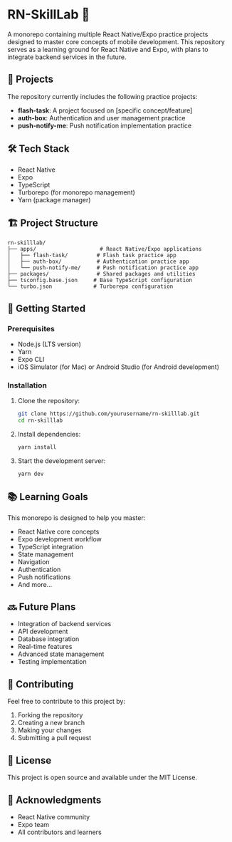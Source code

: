 # RN-SkillLab 🚀

A monorepo containing multiple React Native/Expo practice projects designed to master core concepts of mobile development. This repository serves as a learning ground for React Native and Expo, with plans to integrate backend services in the future.

## 📱 Projects

The repository currently includes the following practice projects:

- **flash-task**: A project focused on [specific concept/feature]
- **auth-box**: Authentication and user management practice
- **push-notify-me**: Push notification implementation practice

## 🛠 Tech Stack

- React Native
- Expo
- TypeScript
- Turborepo (for monorepo management)
- Yarn (package manager)

## 🏗 Project Structure

```
rn-skilllab/
├── apps/                    # React Native/Expo applications
│   ├── flash-task/         # Flash task practice app
│   ├── auth-box/           # Authentication practice app
│   └── push-notify-me/     # Push notification practice app
├── packages/               # Shared packages and utilities
├── tsconfig.base.json     # Base TypeScript configuration
└── turbo.json             # Turborepo configuration
```

## 🚀 Getting Started

### Prerequisites

- Node.js (LTS version)
- Yarn
- Expo CLI
- iOS Simulator (for Mac) or Android Studio (for Android development)

### Installation

1. Clone the repository:

   ```bash
   git clone https://github.com/yourusername/rn-skilllab.git
   cd rn-skilllab
   ```

2. Install dependencies:

   ```bash
   yarn install
   ```

3. Start the development server:
   ```bash
   yarn dev
   ```

## 📚 Learning Goals

This monorepo is designed to help you master:

- React Native core concepts
- Expo development workflow
- TypeScript integration
- State management
- Navigation
- Authentication
- Push notifications
- And more...

## 🔜 Future Plans

- Integration of backend services
- API development
- Database integration
- Real-time features
- Advanced state management
- Testing implementation

## 🤝 Contributing

Feel free to contribute to this project by:

1. Forking the repository
2. Creating a new branch
3. Making your changes
4. Submitting a pull request

## 📝 License

This project is open source and available under the MIT License.

## 🙏 Acknowledgments

- React Native community
- Expo team
- All contributors and learners
